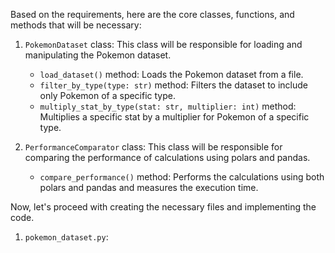 Based on the requirements, here are the core classes, functions, and methods that will be necessary:

1. `PokemonDataset` class: This class will be responsible for loading and manipulating the Pokemon dataset.
   - `load_dataset()` method: Loads the Pokemon dataset from a file.
   - `filter_by_type(type: str)` method: Filters the dataset to include only Pokemon of a specific type.
   - `multiply_stat_by_type(stat: str, multiplier: int)` method: Multiplies a specific stat by a multiplier for Pokemon of a specific type.

2. `PerformanceComparator` class: This class will be responsible for comparing the performance of calculations using polars and pandas.
   - `compare_performance()` method: Performs the calculations using both polars and pandas and measures the execution time.

Now, let's proceed with creating the necessary files and implementing the code.

1. `pokemon_dataset.py`:
